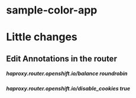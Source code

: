 
# sample-color-app
# Little changes

## Edit Annotations in the router

##### haproxy.router.openshift.io/balance          roundrobin
##### haproxy.router.openshift.io/disable_cookies  true
